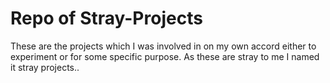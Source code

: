 # Repo of Stray-Projects
These are the projects which I was involved in on my own accord either to experiment or for some specific purpose.
As these are stray to me I named it stray projects.. 
